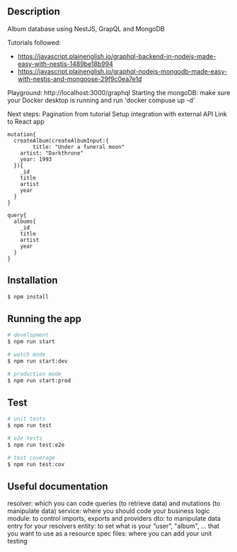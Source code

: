 ## Description

Album database using NestJS, GrapQL and MongoDB

Tutorials followed:

- https://javascript.plainenglish.io/graphql-backend-in-nodejs-made-easy-with-nestjs-1489be18b994
- https://javascript.plainenglish.io/graphql-nodejs-mongodb-made-easy-with-nestjs-and-mongoose-29f9c0ea7e1d

Playground: http://localhost:3000/graphql
Starting the mongoDB: make sure your Docker desktop is running and run 'docker compuse up -d'

Next steps:
Pagination from tutorial
Setup integration with external API
Link to React app

```
mutation{
  createAlbum(createAlbumInput:{
		title: "Under a funeral moon"
    artist: "Darkthrone"
    year: 1993
  }){
    _id
    title
    artist
    year
  }
}

query{
  albums{
    _id
    title
    artist
    year
  }
}
```

## Installation

```bash
$ npm install
```

## Running the app

```bash
# development
$ npm run start

# watch mode
$ npm run start:dev

# production mode
$ npm run start:prod
```

## Test

```bash
# unit tests
$ npm run test

# e2e tests
$ npm run test:e2e

# test coverage
$ npm run test:cov
```

## Useful documentation

resolver: which you can code queries (to retrieve data) and mutations (to manipulate data)
service: where you should code your business logic
module: to control imports, exports and providers
dto: to manipulate data entry for your resolvers
entity: to set what is your “user”, "album", ... that you want to use as a resource
spec files: where you can add your unit testing
